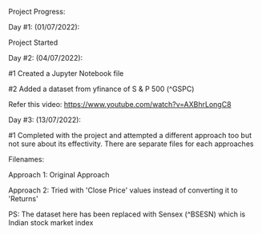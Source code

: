 Project Progress:

Day #1: (01/07/2022): 

Project Started

Day #2: (04/07/2022): 

#1 Created a Jupyter Notebook file

#2 Added a dataset from yfinance of S & P 500 (^GSPC)

Refer this video: https://www.youtube.com/watch?v=AXBhrLongC8

Day #3: (13/07/2022):

#1 Completed with the project and attempted a different approach too but not sure about its effectivity. There are separate files for each approaches

Filenames:

Approach 1: Original Approach

Approach 2: Tried with 'Close Price' values instead of converting it to 'Returns' 

PS: The dataset here has been replaced with Sensex (^BSESN) which is Indian stock market index
